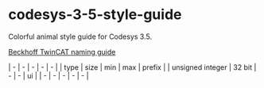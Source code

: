 # codesys-3-5-style-guide
Colorful animal style guide for Codesys 3.5.  

[Beckhoff TwinCAT naming guide](https://infosys.beckhoff.com/english.php?content=../content/1033/tc3_plc_intro/3146718603.html)

| - | - | - | - | - |
| type | size | min | max | prefix |
| unsigned integer | 32 bit | - | - | ui |
| - | - | - | - | - |

